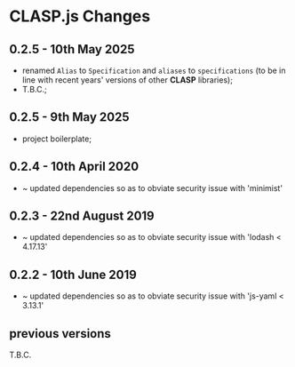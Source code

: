 # **CLASP.js** Changes <!-- omit in toc -->


## 0.2.5 - 10th May 2025

* renamed `Alias` to `Specification` and `aliases` to `specifications` (to be in line with recent years' versions of other **CLASP** libraries);
* T.B.C.;


## 0.2.5 - 9th May 2025

* project boilerplate;


## 0.2.4 - 10th April 2020

* ~ updated dependencies so as to obviate security issue with 'minimist'


## 0.2.3 - 22nd August 2019

* ~ updated dependencies so as to obviate security issue with 'lodash < 4.17.13'


## 0.2.2 - 10th June 2019

* ~ updated dependencies so as to obviate security issue with 'js-yaml < 3.13.1'


## previous versions

T.B.C.


<!-- ########################### end of file ########################### -->

